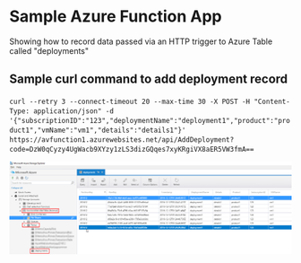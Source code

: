 # Sample Azure Function App
Showing how to record data passed via an HTTP trigger to Azure Table called "deployments"

## Sample curl command to add deployment record
`curl --retry 3 --connect-timeout 20 --max-time 30 -X POST -H "Content-Type: application/json" -d '{"subscriptionID":"123","deploymentName":"deployment1","product":"product1","vmName":"vm1","details":"details1"}' https://avfunction1.azurewebsites.net/api/AddDeployment?code=DzW0qCyzy4UgWacb9XYzy1zLS3dizGQqes7xyKRgiVX8aER5VW3fmA==`

![Azure Table](https://raw.githubusercontent.com/arsenvlad/azure-function-app1/master/images/storage.png)
